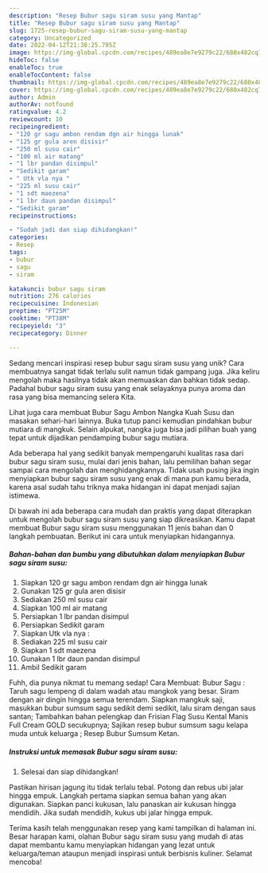 ```yaml
---
description: "Resep Bubur sagu siram susu yang Mantap"
title: "Resep Bubur sagu siram susu yang Mantap"
slug: 1725-resep-bubur-sagu-siram-susu-yang-mantap
category: Uncategorized
date: 2022-04-12T21:38:25.795Z
image: https://img-global.cpcdn.com/recipes/489ea8e7e9279c22/680x482cq70/bubur-sagu-siram-susu-foto-resep-utama.jpg
hideToc: false
enableToc: true
enableTocContent: false
thumbnail: https://img-global.cpcdn.com/recipes/489ea8e7e9279c22/680x482cq70/bubur-sagu-siram-susu-foto-resep-utama.jpg
cover: https://img-global.cpcdn.com/recipes/489ea8e7e9279c22/680x482cq70/bubur-sagu-siram-susu-foto-resep-utama.jpg
author: Admin
authorAv: notfound
ratingvalue: 4.2
reviewcount: 10
recipeingredient:
- "120 gr sagu ambon rendam dgn air hingga lunak"
- "125 gr gula aren disisir"
- "250 ml susu cair"
- "100 ml air matang"
- "1 lbr pandan disimpul"
- "Sedikit garam"
- " Utk vla nya "
- "225 ml susu cair"
- "1 sdt maezena"
- "1 lbr daun pandan disimpul"
- "Sedikit garam"
recipeinstructions:

- "Sudah jadi dan siap dihidangkan!"
categories:
- Resep
tags:
- bubur
- sagu
- siram

katakunci: bubur sagu siram 
nutrition: 276 calories
recipecuisine: Indonesian
preptime: "PT25M"
cooktime: "PT38M"
recipeyield: "3"
recipecategory: Dinner

---
```





Sedang mencari inspirasi resep bubur sagu siram susu yang unik? Cara membuatnya sangat tidak terlalu sulit namun tidak gampang juga. Jika keliru mengolah maka hasilnya tidak akan memuaskan dan bahkan tidak sedap. Padahal bubur sagu siram susu yang enak selayaknya punya aroma dan rasa yang bisa memancing selera Kita.





Lihat juga cara membuat Bubur Sagu Ambon Nangka Kuah Susu dan masakan sehari-hari lainnya. Buka tutup panci kemudian pindahkan bubur mutiara di mangkuk. Selain alpukat, nangka juga bisa jadi pilihan buah yang tepat untuk dijadikan pendamping bubur sagu mutiara.

Ada beberapa hal yang sedikit banyak mempengaruhi kualitas rasa dari bubur sagu siram susu, mulai dari jenis bahan, lalu pemilihan bahan segar sampai cara mengolah dan menghidangkannya. Tidak usah pusing jika ingin menyiapkan bubur sagu siram susu yang enak di mana pun kamu berada, karena asal sudah tahu triknya maka hidangan ini dapat menjadi sajian istimewa.






Di bawah ini ada beberapa cara mudah dan praktis yang dapat diterapkan untuk mengolah bubur sagu siram susu yang siap dikreasikan. Kamu dapat membuat Bubur sagu siram susu menggunakan 11 jenis bahan dan 0 langkah pembuatan. Berikut ini cara untuk menyiapkan hidangannya.

<!--inarticleads1-->

##### Bahan-bahan dan bumbu yang dibutuhkan dalam menyiapkan Bubur sagu siram susu:

1. Siapkan 120 gr sagu ambon rendam dgn air hingga lunak
1. Gunakan 125 gr gula aren disisir
1. Sediakan 250 ml susu cair
1. Siapkan 100 ml air matang
1. Persiapkan 1 lbr pandan disimpul
1. Persiapkan Sedikit garam
1. Siapkan  Utk vla nya :
1. Sediakan 225 ml susu cair
1. Siapkan 1 sdt maezena
1. Gunakan 1 lbr daun pandan disimpul
1. Ambil Sedikit garam


Fuhh, dia punya nikmat tu memang sedap! Cara Membuat: Bubur Sagu : Taruh sagu lempeng di dalam wadah atau mangkok yang besar. Siram dengan air dingin hingga semua terendam. Siapkan mangkuk saji, masukkan bubur sumsum sagu sedikit demi sedikit, lalu siram dengan saus santan; Tambahkan bahan pelengkap dan Frisian Flag Susu Kental Manis Full Cream GOLD secukupnya; Sajikan resep bubur sumsum sagu kelapa muda untuk keluarga ; Resep Bubur Sumsum Ketan. 

<!--inarticleads2-->

##### Instruksi untuk memasak Bubur sagu siram susu:


1. Selesai dan siap dihidangkan!

Pastikan hirisan jagung itu tidak terlalu tebal. Potong dan rebus ubi jalar hingga empuk. Langkah pertama siapkan semua bahan yang akan digunakan. Siapkan panci kukusan, lalu panaskan air kukusan hingga mendidih. Jika sudah mendidih, kukus ubi jalar hingga empuk. 

Terima kasih telah menggunakan resep yang kami tampilkan di halaman ini. Besar harapan kami, olahan Bubur sagu siram susu yang mudah di atas dapat membantu kamu menyiapkan hidangan yang lezat untuk keluarga/teman ataupun menjadi inspirasi untuk berbisnis kuliner. Selamat mencoba!
